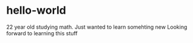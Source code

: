 # hello-world

22 year old studying math. Just wanted to learn somehting new
Looking forward to learning this stuff
